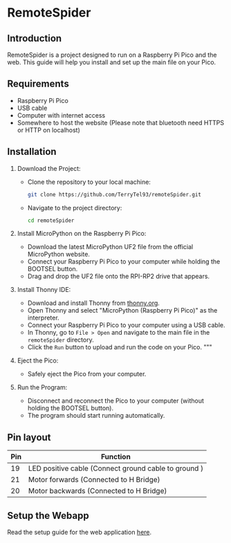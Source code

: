 # RemoteSpider

## Introduction

RemoteSpider is a project designed to run on a Raspberry Pi Pico and the web. This guide will help you install and set up the main file on your Pico.

## Requirements

- Raspberry Pi Pico
- USB cable
- Computer with internet access
- Somewhere to host the website (Please note that bluetooth need HTTPS or HTTP on localhost)

## Installation

1. Download the Project:
    - Clone the repository to your local machine:

      ```sh
      git clone https://github.com/TerryTel93/remoteSpider.git
      ```

    - Navigate to the project directory:

      ```sh
      cd remoteSpider
      ```

2. Install MicroPython on the Raspberry Pi Pico:
    - Download the latest MicroPython UF2 file from the official MicroPython website.
    - Connect your Raspberry Pi Pico to your computer while holding the BOOTSEL button.
    - Drag and drop the UF2 file onto the RPI-RP2 drive that appears.

3. Install Thonny IDE:
    - Download and install Thonny from [thonny.org](https://thonny.org).
    - Open Thonny and select "MicroPython (Raspberry Pi Pico)" as the interpreter.
    - Connect your Raspberry Pi Pico to your computer using a USB cable.
    - In Thonny, go to `File > Open` and navigate to the main file in the `remoteSpider` directory.
    - Click the `Run` button to upload and run the code on your Pico.
"""

4. Eject the Pico:
    - Safely eject the Pico from your computer.

5. Run the Program:
    - Disconnect and reconnect the Pico to your computer (without holding the BOOTSEL button).
    - The program should start running automatically.

## Pin layout

| Pin | Function |
|-----|----------|
| 19 | LED positive cable (Connect ground cable to ground ) |
| 21 | Motor forwards (Connected to H Bridge) |
| 20 | Motor backwards (Connected to H Bridge) |

## Setup the Webapp

Read the setup guide for the web application [here](./web/README.md).
